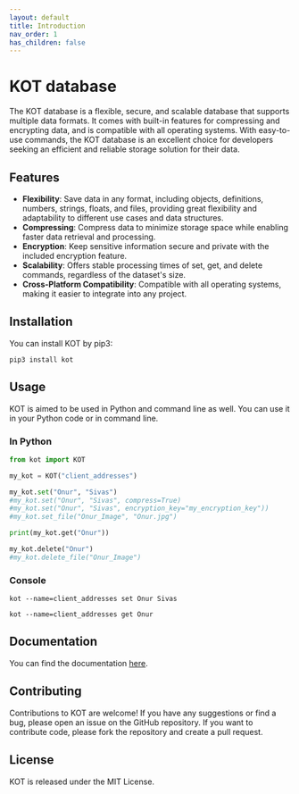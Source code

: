 ```yaml
---
layout: default
title: Introduction
nav_order: 1
has_children: false
---
```


# KOT database

The KOT database is a flexible, secure, and scalable database that supports multiple data formats. It comes with built-in features for compressing and encrypting data, and is compatible with all operating systems. With easy-to-use commands, the KOT database is an excellent choice for developers seeking an efficient and reliable storage solution for their data.

## Features

- **Flexibility**: Save data in any format, including objects, definitions, numbers, strings, floats, and files, providing great flexibility and adaptability to different use cases and data structures.
- **Compressing**: Compress data to minimize storage space while enabling faster data retrieval and processing.
- **Encryption**: Keep sensitive information secure and private with the included encryption feature.
- **Scalability**: Offers stable processing times of set, get, and delete commands, regardless of the dataset's size.
- **Cross-Platform Compatibility**: Compatible with all operating systems, making it easier to integrate into any project.


## Installation
You can install KOT by pip3:

```console
pip3 install kot
```

## Usage
KOT is aimed to be used in Python and command line as well. You can use it in your Python code or in command line.


### In Python

```python
from kot import KOT

my_kot = KOT("client_addresses")

my_kot.set("Onur", "Sivas")
#my_kot.set("Onur", "Sivas", compress=True)
#my_kot.set("Onur", "Sivas", encryption_key="my_encryption_key"))
#my_kot.set_file("Onur_Image", "Onur.jpg")

print(my_kot.get("Onur"))

my_kot.delete("Onur")
#my_kot.delete_file("Onur_Image")
```

### Console

```console	
kot --name=client_addresses set Onur Sivas
```
```console
kot --name=client_addresses get Onur
```

## Documentation
You can find the documentation [here](https://onuratakan.github.io/kot/).


## Contributing
Contributions to KOT are welcome! If you have any suggestions or find a bug, please open an issue on the GitHub repository. If you want to contribute code, please fork the repository and create a pull request.

## License
KOT is released under the MIT License.
